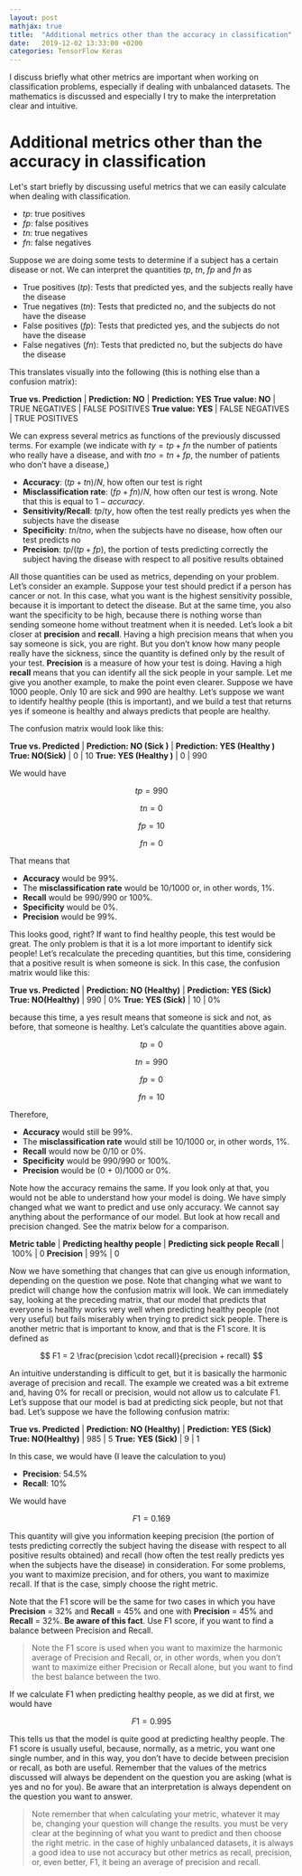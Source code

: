 ```yaml
---
layout: post
mathjax: true
title:  "Additional metrics other than the accuracy in classification"
date:   2019-12-02 13:33:00 +0200
categories: TensorFlow Keras
---
```


I discuss briefly what other metrics are important when working on
classification problems, especially if dealing with unbalanced datasets.
The mathematics is discussed and especially I try to make the interpretation
clear and intuitive.
<!--more-->

# Additional metrics other than the accuracy in classification

Let's start briefly by discussing useful metrics that we can easily calculate
when dealing with classification.

- $tp$: true positives
- $fp$: false positives
- $tn$: true negatives
- $fn$: false negatives

Suppose we are doing some tests to determine if a subject has a certain disease or not.
We can interpret the quantities $tp$, $tn$, $fp$ and $fn$ as

- True positives ($tp$): Tests that predicted yes, and the subjects really have the disease
- True negatives ($tn$): Tests that predicted no, and the subjects do not have the disease
- False positives ($fp$): Tests that predicted yes, and the subjects do not have the disease
- False negatives ($fn$): Tests that predicted no, but the subjects do have the disease

This translates visually into the following (this is nothing else than a confusion
    matrix):

 **True vs. Prediction** | **Prediction: NO** | **Prediction: YES**
**True value: NO** | TRUE NEGATIVES | FALSE POSITIVES
**True value: YES** | FALSE NEGATIVES | TRUE POSITIVES

We can express several metrics as functions of the previously discussed terms. For
example (we indicate with $ty = tp + fn$ the number of patients who really have a disease, and
    with $tno = tn + fp$, the number of patients who don’t have a disease,)

- **Accuracy**: $(tp + tn)/N$, how often our test is right
- **Misclassification rate**: $(fp + fn)/N$, how often our test is wrong. Note that this is equal to $1 − accuracy$.
- **Sensitivity/Recall**: $tp/ty$, how often the test really predicts yes when the subjects have the disease
- **Specificity**: $tn/tno$, when the subjects have no disease, how often our test predicts no
- **Precision**: $tp/(tp + fp)$, the portion of tests predicting correctly the subject having the disease with respect to all positive results obtained

All those quantities can be used as metrics, depending on your problem. Let’s consider an example. Suppose your test should predict if a person has cancer or not. In this case, what you want is the highest sensitivity possible, because it is important to detect the disease. But at the same time, you also want the specificity to be high, because there is nothing worse than sending someone home without treatment when it is needed.
Let’s look a bit closer at **precision** and **recall**. Having a high precision means that when you say someone is sick, you are right. But you don’t know how many people really have the sickness, since the quantity is defined only by the result of your test. **Precision**
is a measure of how your test is doing. Having a high **recall** means that you can identify all the sick people in your sample. Let me give you another example, to make the point even clearer. Suppose we have 1000 people. Only 10 are sick and 990 are healthy. Let’s suppose we want to identify healthy people (this is important), and we build a test
that returns yes if someone is healthy and always predicts that people are healthy.

The confusion matrix would look like this:

**True vs. Predicted** | **Prediction: NO (Sick )** | **Prediction: YES (Healthy )**
**True: NO(Sick)** | 0 | 10
**True: YES (Healthy )** | 0 | 990

We would have

$$tp = 990$$

$$tn = 0$$

$$fp = 10 $$

$$fn = 0$$

That means that
- **Accuracy** would be 99%.
- The **misclassification rate** would be 10/1000 or, in other words, 1%.
- **Recall** would be 990/990 or 100%.
- **Specificity** would be 0%.
- **Precision** would be 99%.

This looks good, right? If want to find healthy people, this test would be great. The only problem is that it is a lot more important to identify sick people! Let’s recalculate the preceding quantities, but this time, considering that a positive result is when someone is sick. In this case, the confusion matrix would like this:

**True vs. Predicted** | **Prediction: NO (Healthy)** | **Prediction: YES (Sick)**
**True: NO(Healthy)** | 990 | 0%
**True: YES (Sick)** | 10 | 0%

because this time, a yes result means that someone is sick and not, as before, that
someone is healthy. Let’s calculate the quantities above again.

$$tp = 0$$

$$tn = 990$$

$$fp = 0$$

$$fn = 10$$


Therefore,

- **Accuracy** would still be 99%.
- The **misclassification rate** would still be 10/1000 or, in other words, 1%.
- **Recall** would now be 0/10 or 0%.
- **Specificity** would be 990/990 or 100%.
- **Precision** would be (0 + 0)/1000 or 0%.

Note how the accuracy remains the same. If you look only at that, you would not be able to understand how your model is doing. We have simply changed what we want to predict and use only accuracy. We cannot say anything about the performance of our model. But look at how recall and precision changed. See the matrix below for a comparison.

**Metric table** | **Predicting healthy people** | **Predicting sick people**
**Recall** | 100%  | 0
**Precision** | 99% | 0

Now we have something that changes that can give us enough information, depending on the question we pose. Note that changing what we want to predict will change how the confusion matrix will look. We can immediately say, looking at the preceding matrix, that our model that predicts that everyone is healthy works very well when predicting healthy people (not very useful) but fails miserably when trying to predict sick people.
There is another metric that is important to know, and that is the F1 score. It is defined as

$$
F1 = 2 \frac{precision \cdot recall}{precision + recall}
$$

An intuitive understanding is difficult to get, but it is basically the harmonic average of precision and recall. The example we created was a bit extreme and, having 0% for recall or precision, would not allow us to calculate F1. Let’s suppose that our model
is bad at predicting sick people, but not that bad. Let’s suppose we have the following confusion matrix:

**True vs. Predicted** | **Prediction: NO (Healthy)** | **Prediction: YES (Sick)**
**True: NO(Healthy)** | 985 | 5
**True: YES (Sick)** | 9 | 1

In this case, we would have (I leave the calculation to you)
- **Precision**: 54.5%
- **Recall**: 10%

We would have

$$
F1 = 0.169
$$

This quantity will give you information keeping precision (the portion of tests predicting correctly the subject having the disease with respect to all positive results obtained) and recall (how often the test really predicts yes when the subjects have the disease) in consideration. For some problems, you want to maximize precision, and for others, you want to maximize recall. If that is the case, simply choose the right metric.

Note that the F1 score will be the same for two cases in which you have **Precision**    = 32% and **Recall** = 45% and one with **Precision** = 45% and **Recall** = 32%. **Be aware of this fact**. Use F1 score, if you want to find a balance between Precision and Recall.

> Note the F1 score is used when you want to maximize the harmonic average of Precision and Recall, or, in other words, when you don’t want to maximize either Precision or Recall alone, but you want to find the best balance between the two.

If we calculate F1 when predicting healthy people, as we did at first, we would have

$$
F1 = 0.995
$$

This tells us that the model is quite good at predicting healthy people.
The F1 score is usually useful, because, normally, as a metric, you want one single number, and in this way, you don’t have to decide between precision or recall, as
both are useful. Remember that the values of the metrics discussed will always be dependent on the question you are asking (what is yes and no for you). Be aware that an interpretation is always dependent on the question you want to answer.

> Note remember that when calculating your metric, whatever it may be, changing your question will change the results. you must be very clear at the beginning of what you want to predict and then choose the right metric. in the case of highly unbalanced datasets, it is always a good idea to use not accuracy but other metrics as recall, precision, or, even better, F1, it being an average of precision and recall.
